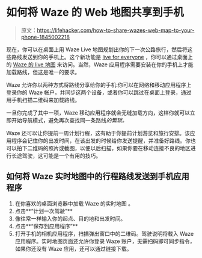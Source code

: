 # 如何将 Waze 的 Web 地图共享到手机

> 原文：<https://lifehacker.com/how-to-share-wazes-web-map-to-your-phone-1845002218>

现在，你可以在桌面上用 Waze Live 地图规划出你的下一次公路旅行，然后将这些路线发送到你的手机上。这个新功能是 [live for everyone](https://medium.com/waze/new-feature-alert-you-can-now-save-your-drives-from-the-web-to-your-app-587f2406b652) ，你可以通过桌面上的 [Waze 的 live 地图](https://www.waze.com/livemap) 来访问。当然，Waze 应用程序需要安装在你的手机上才能加载路线，但这是唯一的要求。



Waze 允许你以两种方式将路线分享给你的手机:你可以在网络和移动应用程序上登录你的 Waze 帐户，并同步这两个设备，或者你可以跳过在桌面上登录，通过用手机扫描二维码来加载路线。

一旦你完成了其中一项，Waze 移动应用程序就会无缝加载方向，这样你就可以立即开始导航模式，避免再次查找同一条路线*的繁琐。*

Waze 还可以让你提前一周计划行程，这有助于你提前计划游览和旅行安排。该应用程序会记住你的出发时间，在该出发的时候给你发送提醒，并准备好路线。你也可以拍下二维码的照片或截图，以便以后扫描，如果你要在移动连接不良的地区进行长途驾驶，这可能是一个有用的技巧。

## 如何将 Waze 实时地图中的行程路线发送到手机应用程序

1.  在你喜欢的桌面浏览器中加载 Waze 的实时地图 。
2.  点击**“计划一次驾驶”**
3.  像往常一样输入你的起点、目的地和出发时间。
4.  点击**“保存到应用程序”**
5.  打开手机的相机应用程序，扫描弹出窗口中的二维码。驾驶说明将载入 Waze 应用程序。实时地图页面还允许你登录 Waze 账户，无需扫码即可同步指令，如果你还没有 Waze 应用，还可以通过链接下载。